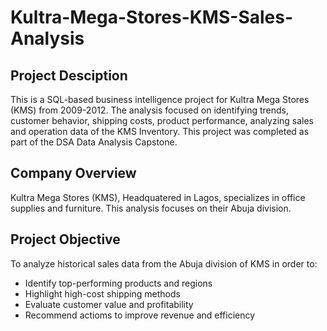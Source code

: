 # Kultra-Mega-Stores-KMS-Sales-Analysis
## Project Desciption
This is a SQL-based business intelligence project for Kultra Mega Stores (KMS) from 2009-2012. The analysis focused on identifying trends, customer behavior, shipping costs, product performance, analyzing sales and operation data of the KMS Inventory. This project was completed as part of the DSA Data Analysis Capstone.
## Company Overview
Kultra Mega Stores (KMS), Headquatered in Lagos, specializes in office supplies and furniture. This analysis focuses on their Abuja division.
## Project Objective
To analyze historical sales data from the Abuja division of KMS in order to:
- Identify top-performing products and regions
- Highlight high-cost shipping methods
- Evaluate customer value and profitability
- Recommend actioms to improve revenue and efficiency

